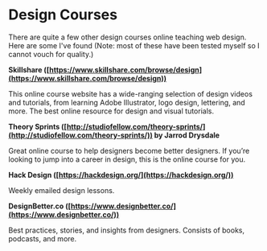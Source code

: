 # Design Courses

There are quite a few other design courses online teaching web design. Here are
some I've found (Note: most of these have been tested myself so I cannot
vouch for quality.)

**Skillshare ([https://www.skillshare.com/browse/design](https://www.skillshare.com/browse/design))**

This online course website has a wide-ranging selection of design videos and tutorials, from learning Adobe Illustrator, logo design, lettering, and more. The best online resource for design and visual tutorials.

**Theory Sprints ([http://studiofellow.com/theory-sprints/](http://studiofellow.com/theory-sprints/)) by Jarrod Drysdale**

Great online course to help designers become better designers. If you’re looking to jump into a career in design, this is the online course for you.

**Hack Design ([https://hackdesign.org/](https://hackdesign.org/))**

Weekly emailed design lessons.

**DesignBetter.co
([https://www.designbetter.co/](https://www.designbetter.co/))**

Best practices, stories, and insights from designers. Consists of books,
podcasts, and more.
